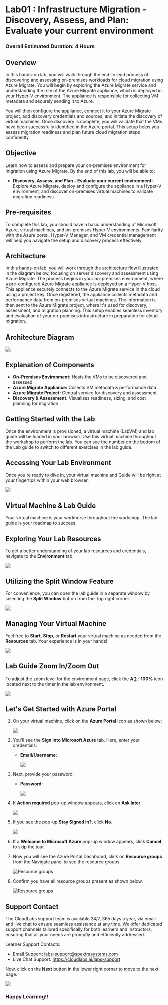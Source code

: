 # Lab01 : Infrastructure Migration - Discovery, Assess, and Plan: Evaluate your current environment
 
### Overall Estimated Duration: 4 Hours

## Overview
In this hands-on lab, you will walk through the end-to-end process of discovering and assessing on-premises workloads for cloud migration using Azure Migrate. You will begin by exploring the Azure Migrate service and understanding the role of the Azure Migrate appliance, which is deployed in your Hyper-V environment. The appliance is responsible for collecting VM metadata and securely sending it to Azure.

You will then configure the appliance, connect it to your Azure Migrate project, add discovery credentials and sources, and initiate the discovery of virtual machines. Once discovery is complete, you will validate that the VMs have been successfully identified in the Azure portal. This setup helps you assess migration readiness and plan future cloud migration steps confidently.

## Objective
Learn how to assess and prepare your on-premises environment for migration using Azure Migrate. By the end of this lab, you will be able to:

- **Discovery, Assess, and Plan – Evaluate your current environment:** Explore Azure Migrate, deploy and configure the appliance in a Hyper-V environment, and discover on-premises virtual machines to validate migration readiness. 

## Pre-requisites
To complete this lab, you should have a basic understanding of Microsoft Azure, virtual machines, and on-premises Hyper-V environments. Familiarity with the Azure portal, Hyper-V Manager, and VM credential management will help you navigate the setup and discovery process effectively.

## Architecture
In this hands-on lab, you will work through the architecture flow illustrated in the diagram below, focusing on server discovery and assessment using Azure Migrate. The process begins in your on-premises environment, where a pre-configured Azure Migrate appliance is deployed on a Hyper-V host. This appliance securely connects to the Azure Migrate service in the cloud using a project key. Once registered, the appliance collects metadata and performance data from on-premises virtual machines. The information is then sent to the Azure Migrate project, where it's used for discovery, assessment, and migration planning. This setup enables seamless inventory and evaluation of your on-premises infrastructure in preparation for cloud migration.

## Architecture Diagram 

   ![](./Images/akArch1.png)

## Explanation of Components

- **On-Premises Environment:** Hosts the VMs to be discovered and assessed
- **Azure Migrate Appliance:** Collects VM metadata & performance data
- **Azure Migrate Project:** Central service for discovery and assessment
- **Discovery & Assessment:** Visualizes readiness, sizing, and cost planning for migration

## Getting Started with the Lab
Once the environment is provisioned, a virtual machine (LabVM) and lab guide will be loaded in your browser. Use this virtual machine throughout the workshop to perform the lab. You can see the number on the bottom of the Lab guide to switch to different exercises in the lab guide.

## Accessing Your Lab Environment
 
Once you're ready to dive in, your virtual machine and Guide will be right at your fingertips within your web browser.

   ![](./Images/30052025(1)new.png)

## Virtual Machine & Lab Guide
 
Your virtual machine is your workhorse throughout the workshop. The lab guide is your roadmap to success.
 
## Exploring Your Lab Resources
 
To get a better understanding of your lab resources and credentials, navigate to the **Environment** tab.

   ![](./Images/30052025(2)new.png)
 
## Utilizing the Split Window Feature
 
For convenience, you can open the lab guide in a separate window by selecting the **Split Window** button from the Top right corner.
 
   ![](./Images/30052025(3)new.png)
 
## Managing Your Virtual Machine
 
Feel free to **Start**, **Stop**, or **Restart** your virtual machine as needed from the **Resources** tab. Your experience is in your hands!
 
  ![](./Images/30052025(4)new.png)

## Lab Guide Zoom In/Zoom Out

To adjust the zoom level for the environment page, click the **A↕ : 100%** icon located next to the timer in the lab environment.

   ![](./Images/30052025(5)new.png)
 
## Let's Get Started with Azure Portal
 
1. On your virtual machine, click on the **Azure Portal** icon as shown below:
 
    ![](./Images/GS1new.png)
 
2. You'll see the **Sign into Microsoft Azure** tab. Here, enter your credentials:
 
   - **Email/Username:** <inject key="AzureAdUserEmail"></inject>
 
      ![](./Images/GS2new.png)
 
3. Next, provide your password:
 
   - **Password:** <inject key="AzureAdUserPassword"></inject>
 
      ![](./Images/GS3new.png)

4. If **Action required** pop-up window appears, click on **Ask later**.

      ![](./Images/ask-later-01new.png)
 
4. If you see the pop-up **Stay Signed in?**, click **No**.

      ![](./Images/GS9new.png)

6. If a **Welcome to Microsoft Azure** pop-up window appears, click **Cancel** to skip the tour.

7. Now you will see the Azure Portal Dashboard, click on **Resource groups** from the Navigate panel to see the resource groups.

   ![](Images/select-rgnew.png "Resource groups")
   
8. Confirm you have all resource groups present as shown below.

   ![](Images/upimage10new.png "Resource groups")
 
## Support Contact
The CloudLabs support team is available 24/7, 365 days a year, via email and live chat to ensure seamless assistance at any time. We offer dedicated support channels tailored specifically for both learners and instructors, ensuring that all your needs are promptly and efficiently addressed.

Learner Support Contacts:

- Email Support: labs-support@spektrasystems.com
- Live Chat Support: https://cloudlabs.ai/labs-support

Now, click on the **Next** button in the lower right corner to move to the next page.

   ![](./Images/GS4new.png)

### Happy Learning!!
